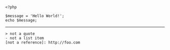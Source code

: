    <?php
    
    $message = 'Hello World!'; 
    echo $message;

---

    > not a quote 
    - not a list item
    [not a reference]: http://foo.com
    